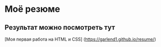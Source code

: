 # Моё резюме

## Результат можно посмотреть тут 

[Моя первая работа на HTML и CSS] (https://garlend1.github.io/resume/)
